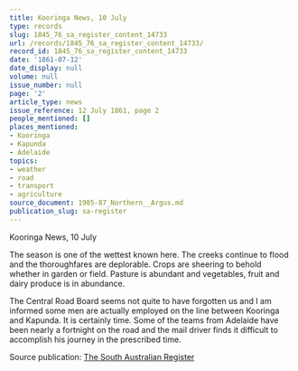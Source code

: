 ```yaml
---
title: Kooringa News, 10 July
type: records
slug: 1845_76_sa_register_content_14733
url: /records/1845_76_sa_register_content_14733/
record_id: 1845_76_sa_register_content_14733
date: '1861-07-12'
date_display: null
volume: null
issue_number: null
page: '2'
article_type: news
issue_reference: 12 July 1861, page 2
people_mentioned: []
places_mentioned:
- Kooringa
- Kapunda
- Adelaide
topics:
- weather
- road
- transport
- agriculture
source_document: 1985-87_Northern__Argus.md
publication_slug: sa-register
---
```


Kooringa News, 10 July

The season is one of the wettest known here.  The creeks continue to flood and the thoroughfares are deplorable.  Crops are sheering to behold whether in garden or field.  Pasture is abundant and vegetables, fruit and dairy produce is in abundance.

The Central Road Board seems not quite to have forgotten us and I am informed some men are actually employed on the line between Kooringa and Kapunda.  It is certainly time.  Some of the teams from Adelaide have been nearly a fortnight on the road and the mail driver finds it difficult to accomplish his journey in the prescribed time.

Source publication: [The South Australian Register](/publications/sa-register/)
